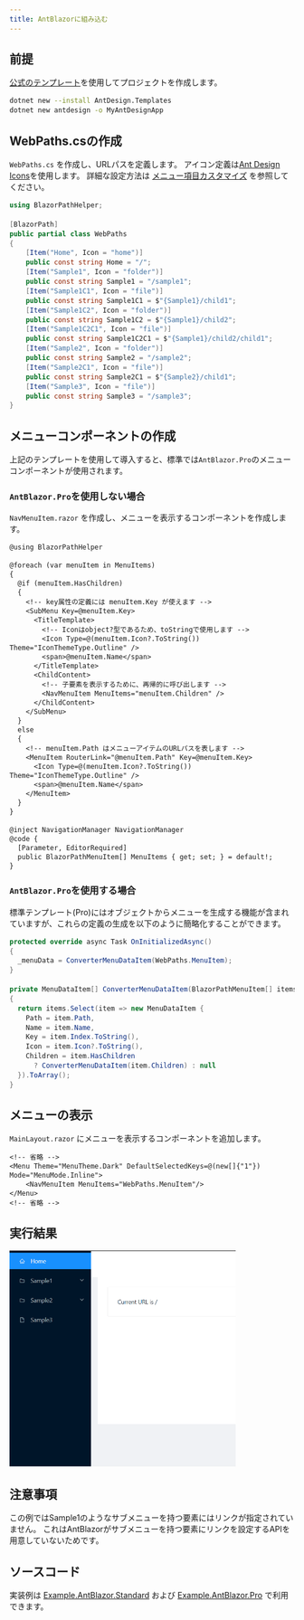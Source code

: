 ```yaml
---
title: AntBlazorに組み込む
---
```


## 前提

[公式のテンプレート](https://antblazor.com/en-US/docs/introduce)を使用してプロジェクトを作成します。

```bash title="AntBlazor テンプレートの導入"
dotnet new --install AntDesign.Templates
dotnet new antdesign -o MyAntDesignApp
```

## WebPaths.csの作成

`WebPaths.cs` を作成し、URLパスを定義します。
アイコン定義は[Ant Design Icons](https://antblazor.com/en-US/components/icon)を使用します。
詳細な設定方法は [メニュー項目カスタマイズ](../MenuCustomization.md) を参照してください。

```csharp title="WebPaths.cs"
using BlazorPathHelper;

[BlazorPath]
public partial class WebPaths
{
    [Item("Home", Icon = "home")]
    public const string Home = "/";
    [Item("Sample1", Icon = "folder")]
    public const string Sample1 = "/sample1";
    [Item("Sample1C1", Icon = "file")]
    public const string Sample1C1 = $"{Sample1}/child1";
    [Item("Sample1C2", Icon = "folder")]
    public const string Sample1C2 = $"{Sample1}/child2";
    [Item("Sample1C2C1", Icon = "file")]
    public const string Sample1C2C1 = $"{Sample1}/child2/child1";
    [Item("Sample2", Icon = "folder")]
    public const string Sample2 = "/sample2";
    [Item("Sample2C1", Icon = "file")]
    public const string Sample2C1 = $"{Sample2}/child1";
    [Item("Sample3", Icon = "file")]
    public const string Sample3 = "/sample3";
}
```

## メニューコンポーネントの作成
上記のテンプレートを使用して導入すると、標準では`AntBlazor.Pro`のメニューコンポーネントが使用されます。

### `AntBlazor.Pro`を使用しない場合

`NavMenuItem.razor` を作成し、メニューを表示するコンポーネントを作成します。

```razor title="NavMenuItem.razor"
@using BlazorPathHelper

@foreach (var menuItem in MenuItems)
{
  @if (menuItem.HasChildren)
  {
    <!-- key属性の定義には menuItem.Key が使えます -->
    <SubMenu Key=@menuItem.Key>
      <TitleTemplate>
        <!-- Iconはobject?型であるため、toStringで使用します -->
        <Icon Type=@(menuItem.Icon?.ToString()) Theme="IconThemeType.Outline" />
        <span>@menuItem.Name</span>
      </TitleTemplate>
      <ChildContent>
        <!-- 子要素を表示するために、再帰的に呼び出します -->
        <NavMenuItem MenuItems="menuItem.Children" />
      </ChildContent>
    </SubMenu>
  }
  else
  {
    <!-- menuItem.Path はメニューアイテムのURLパスを表します -->
    <MenuItem RouterLink="@menuItem.Path" Key=@menuItem.Key>
      <Icon Type=@(menuItem.Icon?.ToString()) Theme="IconThemeType.Outline" />
      <span>@menuItem.Name</span> 
    </MenuItem>    
  }
}

@inject NavigationManager NavigationManager
@code {
  [Parameter, EditorRequired]
  public BlazorPathMenuItem[] MenuItems { get; set; } = default!;
}
```

### `AntBlazor.Pro`を使用する場合

標準テンプレート(Pro)にはオブジェクトからメニューを生成する機能が含まれていますが、これらの定義の生成を以下のように簡略化することができます。

```csharp title="Layout/BasicLayout.razor.cs"
protected override async Task OnInitializedAsync()
{
  _menuData = ConverterMenuDataItem(WebPaths.MenuItem);
}

private MenuDataItem[] ConverterMenuDataItem(BlazorPathMenuItem[] items)
{
  return items.Select(item => new MenuDataItem {
    Path = item.Path,
    Name = item.Name,
    Key = item.Index.ToString(),
    Icon = item.Icon?.ToString(),
    Children = item.HasChildren
      ? ConverterMenuDataItem(item.Children) : null
  }).ToArray();
}
```

## メニューの表示

`MainLayout.razor` にメニューを表示するコンポーネントを追加します。

```razor title="MainLayout.razor"
<!-- 省略 -->
<Menu Theme="MenuTheme.Dark" DefaultSelectedKeys=@(new[]{"1"}) Mode="MenuMode.Inline">
    <NavMenuItem MenuItems="WebPaths.MenuItem"/>
</Menu>
<!-- 省略 -->
```

## 実行結果

<img src="../../../../assets/sample-antblazor.gif" style="width:400px;">


## 注意事項

この例ではSample1のようなサブメニューを持つ要素にはリンクが指定されていません。
これはAntBlazorがサブメニューを持つ要素にリンクを設定するAPIを用意していないためです。

## ソースコード
実装例は [Example.AntBlazor.Standard](https://github.com/arika0093/BlazorPathHelper/tree/main/examples/Example.AntBlazor.Standard/) および [Example.AntBlazor.Pro](https://github.com/arika0093/BlazorPathHelper/tree/main/examples/Example.AntBlazor.Pro/) で利用できます。

